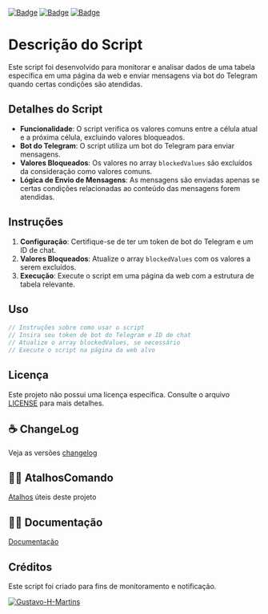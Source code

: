 [![Badge](https://img.shields.io/badge/DESCRIÇÃO_-0.1.0.B-red)](https://github.com/seu-usuario/seu-repositorio)  [![Badge](https://img.shields.io/badge/PRODUÇÃO_-0.1.0.B-green)](https://github.com/seu-usuario/seu-repositorio) [![Badge](https://img.shields.io/badge/HOMOLOGAÇÃO-0.1.0.B-yellow)](https://github.com/seu-usuario/seu-repositorio)

# Descrição do Script

Este script foi desenvolvido para monitorar e analisar dados de uma tabela específica em uma página da web e enviar mensagens via bot do Telegram quando certas condições são atendidas.

## Detalhes do Script

- **Funcionalidade**: O script verifica os valores comuns entre a célula atual e a próxima célula, excluindo valores bloqueados.
- **Bot do Telegram**: O script utiliza um bot do Telegram para enviar mensagens.
- **Valores Bloqueados**: Os valores no array `blockedValues` são excluídos da consideração como valores comuns.
- **Lógica de Envio de Mensagens**: As mensagens são enviadas apenas se certas condições relacionadas ao conteúdo das mensagens forem atendidas.

## Instruções

1. **Configuração**: Certifique-se de ter um token de bot do Telegram e um ID de chat.
2. **Valores Bloqueados**: Atualize o array `blockedValues` com os valores a serem excluídos.
3. **Execução**: Execute o script em uma página da web com a estrutura de tabela relevante.

## Uso

```javascript
// Instruções sobre como usar o script
// Insira seu token de bot do Telegram e ID de chat
// Atualize o array blockedValues, se necessário
// Execute o script na página da web alvo
```

## Licença
Este projeto não possui uma licença específica. Consulte o arquivo [LICENSE](./app/licence) para mais detalhes.

## ☕ ChangeLog
Veja as versões [changelog](./changelog.md)

## 🏃‍♂️ AtalhosComando
[Atalhos](./atalhos.md) úteis deste projeto 

## 📃📄 Documentação
[Documentação](./docs/documentacao.md)

## Créditos

Este script foi criado para fins de monitoramento e notificação.

[![Gustavo-H-Martins](https://github-readme-stats.vercel.app/api?username=Gustavo-H-Martins&show_icons=true&theme=radical)](https://github.com/Gustavo-H-Martins)

